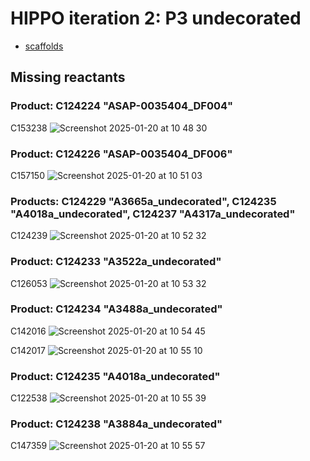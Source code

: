 # HIPPO iteration 2: P3 undecorated

- [scaffolds](../syndirella/README.md)

## Missing reactants

### Product: C124224 "ASAP-0035404_DF004"

C153238
![Screenshot 2025-01-20 at 10 48 30](https://github.com/user-attachments/assets/5e7ff2ea-affa-4ea8-b562-1f93fb69d1e7)

### Product: C124226 "ASAP-0035404_DF006"

C157150
![Screenshot 2025-01-20 at 10 51 03](https://github.com/user-attachments/assets/9426a83d-7b44-4984-8be3-45e287c30b48)

### Products: C124229 "A3665a_undecorated", C124235 "A4018a_undecorated", C124237 "A4317a_undecorated"

C124239
![Screenshot 2025-01-20 at 10 52 32](https://github.com/user-attachments/assets/7f0bc0a1-5c1b-41aa-a6a4-4227b146aede)

### Product: C124233 "A3522a_undecorated"

C126053
![Screenshot 2025-01-20 at 10 53 32](https://github.com/user-attachments/assets/ce4b279c-6bc5-46ca-9d30-b62e380cccec)

### Product: C124234 "A3488a_undecorated"

C142016
![Screenshot 2025-01-20 at 10 54 45](https://github.com/user-attachments/assets/bbd0995f-c045-4fae-901a-e8184fa7490b)

C142017
![Screenshot 2025-01-20 at 10 55 10](https://github.com/user-attachments/assets/f3a90151-8bf1-4319-8c0b-a2841c2fb171)

### Product: C124235 "A4018a_undecorated"

C122538
![Screenshot 2025-01-20 at 10 55 39](https://github.com/user-attachments/assets/ba63ae9a-d5ae-41d7-a64b-4c5bcd5e7018)

### Product: C124238 "A3884a_undecorated"

C147359
![Screenshot 2025-01-20 at 10 55 57](https://github.com/user-attachments/assets/b09d4920-93f1-45c2-a808-0f173ea45991)
